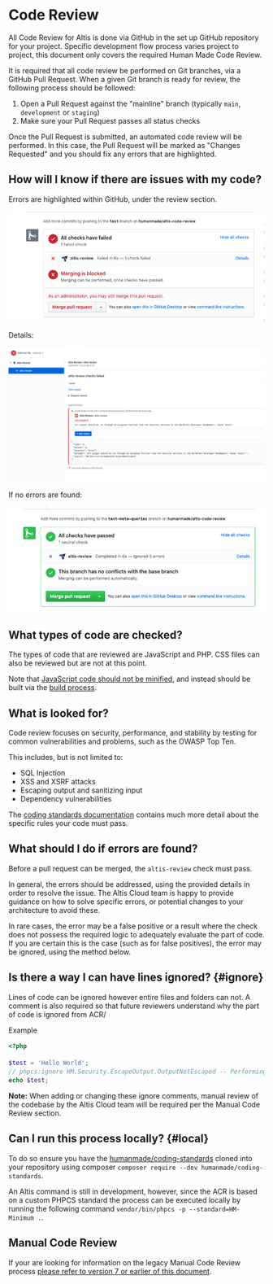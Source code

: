 # Code Review

All Code Review for Altis is done via GitHub in the set up GitHub repository for your project. Specific development flow process
varies project to project, this document only covers the required Human Made Code Review.

It is required that all code review be performed on Git branches, via a GitHub Pull Request. When a given Git branch is ready for
review, the following process should be followed:

1. Open a Pull Request against the "mainline" branch (typically `main`, `development` or `staging`)
1. Make sure your Pull Request passes all status checks

Once the Pull Request is submitted, an automated code review will be performed. In this case, the Pull Request will be marked as
"Changes Requested" and you should fix any errors that are highlighted.

## How will I know if there are issues with my code?

Errors are highlighted within GitHub, under the review section.

![Screenshot of failed review output](../assets/altis-review-pr-failed.png)

Details:

![Screenshot of failed review output showing details](../assets/altis-review-pr-failed-details.png)

If no errors are found:

![Screenshot showing green checkmarks for test ](../assets/altis-review-pr.png)

## What types of code are checked?

The types of code that are reviewed are JavaScript and PHP. CSS files can also be reviewed but are not at this point.

Note that [JavaScript code should not be minified](./minified-code.md), and instead should be built via
the [build process](docs://cloud/build-scripts.md).

## What is looked for?

Code review focuses on security, performance, and stability by testing for common vulnerabilities and problems, such as the OWASP
Top Ten.

This includes, but is not limited to:

- SQL Injection
- XSS and XSRF attacks
- Escaping output and sanitizing input
- Dependency vulnerabilities

The [coding standards documentation](./standards.md) contains much more detail about the specific rules your code must pass.

## What should I do if errors are found?

Before a pull request can be merged, the `altis-review` check must pass.

In general, the errors should be addressed, using the provided details in order to resolve the issue. The Altis Cloud team is happy
to provide guidance on how to solve specific errors, or potential changes to your architecture to avoid these.

In rare cases, the error may be a false positive or a result where the check does not possess the required logic to adequately
evaluate the part of code. If you are certain this is the case (such as for false positives), the error may be ignored, using the
method below.

## Is there a way I can have lines ignored? {#ignore}

Lines of code can be ignored however entire files and folders can not. A comment is also required so that future reviewers
understand why the part of code is ignored from ACR/

Example

```php
<?php

$test = 'Hello World';
// phpcs:ignore HM.Security.EscapeOutput.OutputNotEscaped -- Performing an example so we need to ignore the following line.
echo $test;
```

**Note:** When adding or changing these ignore comments, manual review of the codebase by the Altis Cloud team will be required per
the Manual Code Review section.

## Can I run this process locally? {#local}

To do so ensure you have the [humanmade/coding-standards](https://github.com/humanmade/coding-standards) cloned into your
repository using composer `composer require --dev humanmade/coding-standards`.

An Altis command is still in development, however, since the ACR is based on a custom PHPCS standard the process can be executed
locally by running the following command `vendor/bin/phpcs -p --standard=HM-Minimum .`.

## Manual Code Review

If your are looking for information on the legacy Manual Code Review
process [please refer to version 7 or earlier of this document](https://docs.altis-dxp.com/v7/guides/code-review/#manual-code-review).
